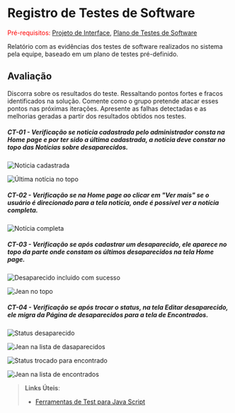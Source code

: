 # Registro de Testes de Software

<span style="color:red">Pré-requisitos: <a href="3-Projeto de Interface.md"> Projeto de Interface</a></span>, <a href="8-Plano de Testes de Software.md"> Plano de Testes de Software</a>

Relatório com as evidências dos testes de software realizados no sistema pela equipe, baseado em um plano de testes pré-definido.

## Avaliação

Discorra sobre os resultados do teste. Ressaltando pontos fortes e fracos identificados na solução. Comente como o grupo pretende atacar esses pontos nas próximas iterações. Apresente as falhas detectadas e as melhorias geradas a partir dos resultados obtidos nos testes.

<h5>CT-01 - Verificação se noticia cadastrada pelo administrador consta na Home page e por ter sido a última cadastrada, a notícia deve constar no topo das Notícias sobre desaparecidos.</h5>


![Noticia cadastrada](https://user-images.githubusercontent.com/98750413/204164343-b8296706-c1c7-4db7-9758-5fd8d37c3194.png)

![Última notícia no topo](https://user-images.githubusercontent.com/98750413/204164791-b6566d10-f4fa-4398-9df1-991859ce19ec.png)

 <h5>CT-02 - Verificação se na Home page ao clicar em "Ver mais" se o usuário é direcionado para a tela noticia, onde é possível ver a notícia completa.</h5>
 
![Notícia completa](https://user-images.githubusercontent.com/98750413/204165064-4ccbaf4b-7477-45a8-a1a9-926592f8c7b3.png)

 
  <h5>CT-03 - Verificação se após cadastrar um desaparecido, ele aparece no topo da parte onde constam os últimos desaparecidos na tela Home page.</h5>
  
![Desaparecido incluido com sucesso](https://user-images.githubusercontent.com/98750413/204165278-0b7c38e7-4a35-40ed-81f2-b5caa7c6f680.png)

![Jean no topo](https://user-images.githubusercontent.com/98750413/204165303-b3f86367-1c4e-4609-b675-d3aceea39f03.png)


 <h5>CT-04 - Verificação se após trocar o status, na tela Editar desaparecido, ele migra da Página de desaparecidos para a tela de Encontrados.</h5>
 
 ![Status desaparecido](https://user-images.githubusercontent.com/98750413/204165912-76999301-cf76-436a-8cc4-f2c19dc21c17.png)
 
 ![Jean na lista de dasaparecidos](https://user-images.githubusercontent.com/98750413/204166227-3125157e-9603-4f9e-9336-e9508f9b7643.png)
 
![Status trocado para encontrado](https://user-images.githubusercontent.com/98750413/204166291-c1fa6d47-0c88-4c1f-955e-38d8bd55db1d.png)
 
![Jean na lista de encontrados](https://user-images.githubusercontent.com/98750413/204166333-5f452106-1db5-4115-bf17-cbbbd4d57728.png)

 



> **Links Úteis**:
> - [Ferramentas de Test para Java Script](https://geekflare.com/javascript-unit-testing/)
